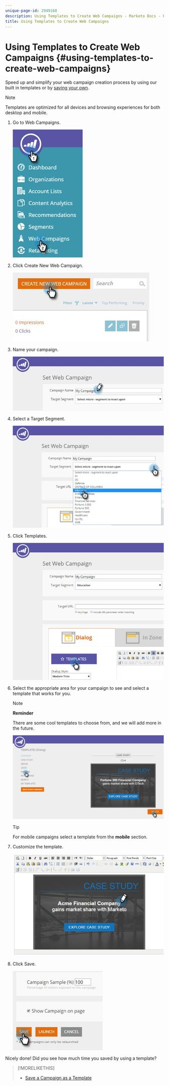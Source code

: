 ```yaml
---
unique-page-id: 2949168
description: Using Templates to Create Web Campaigns - Marketo Docs - Product Documentation
title: Using Templates to Create Web Campaigns
---
```


# Using Templates to Create Web Campaigns {#using-templates-to-create-web-campaigns}

Speed up and simplify your web campaign creation process by using our built in templates or by [saving your own](save-your-campaign-as-a-template.md).

>[!NOTE]
>
>Templates are optimized for all devices and browsing experiences for both desktop and mobile.

1. Go to Web Campaigns.

   ![](assets/web-campaigns-hand.jpg)

1. Click Create New Web Campaign.

   ![](assets/create-new-web-campaign-create-hand.jpg)

1. Name your campaign.

   ![](assets/set-web-campaign-my-campaign-hand.jpg)

1. Select a Target Segment.

   ![](assets/set-web-campaign-education.jpg)

1. Click Templates.

   ![](assets/templates.png)

1. Select the appropriate area for your campaign to see and select a template that works for you.

   >[!NOTE]
   >
   >**Reminder**
   >
   >There are some cool templates to choose from, and we will add more in the future.

   ![](assets/select.png)

   >[!TIP]
   >
   >For mobile campaigns select a template from the **mobile** section.

1. Customize the template.

   ![](assets/customize-template.jpg)

1. Click Save.

   ![](assets/click-save-hand.jpg)

Nicely done! Did you see how much time you saved by using a template?

>[!MORELIKETHIS]
>
>* [Save a Campaign as a Template](save-your-campaign-as-a-template.md)
>

